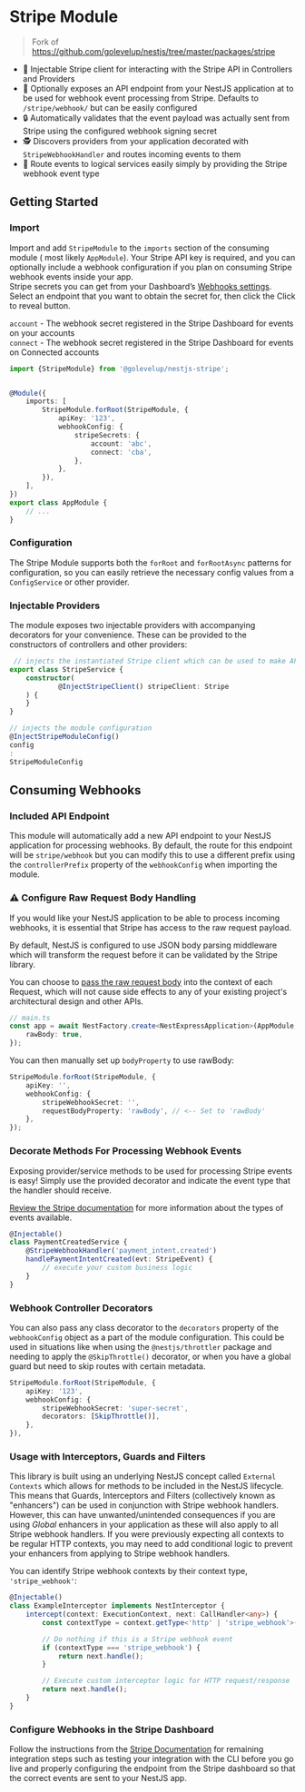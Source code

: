 # Stripe Module

> Fork of https://github.com/golevelup/nestjs/tree/master/packages/stripe

- 💉 Injectable Stripe client for interacting with the Stripe API in Controllers
  and Providers
- 🎉 Optionally exposes an API endpoint from your NestJS application at to be
  used for webhook event processing from
  Stripe. Defaults to `/stripe/webhook/` but can be easily configured
- 🔒 Automatically validates that the event payload was actually sent from Stripe
  using the configured webhook signing
  secret
- 🕵️ Discovers providers from your application decorated
  with `StripeWebhookHandler` and routes incoming events to them
- 🧭 Route events to logical services easily simply by providing the Stripe
  webhook event type

## Getting Started

### Import

Import and add `StripeModule` to the `imports` section of the consuming module (
most likely `AppModule`). Your Stripe
API key is required, and you can optionally include a webhook configuration if
you plan on consuming Stripe webhook
events inside your app.  
Stripe secrets you can get from your
Dashboard’s [Webhooks settings](https://dashboard.stripe.com/webhooks). Select
an
endpoint that you want to obtain the secret for, then click the Click to reveal
button.

`account` - The webhook secret registered in the Stripe Dashboard for events on
your accounts  
`connect` - The webhook secret registered in the Stripe Dashboard for events on
Connected accounts

```typescript
import {StripeModule} from '@golevelup/nestjs-stripe';


@Module({
    imports: [
        StripeModule.forRoot(StripeModule, {
            apiKey: '123',
            webhookConfig: {
                stripeSecrets: {
                    account: 'abc',
                    connect: 'cba',
                },
            },
        }),
    ],
})
export class AppModule {
    // ...
}
```

### Configuration

The Stripe Module supports both the `forRoot` and `forRootAsync` patterns for
configuration, so you can easily retrieve
the necessary config values from a `ConfigService` or other provider.

### Injectable Providers

The module exposes two injectable providers with accompanying decorators for
your convenience. These can be provided to
the constructors of controllers and other providers:

```typescript
 // injects the instantiated Stripe client which can be used to make API calls
export class StripeService {
    constructor(
            @InjectStripeClient() stripeClient: Stripe
    ) {
    }
}

```

```typescript
// injects the module configuration
@InjectStripeModuleConfig()
config
:
StripeModuleConfig
```

## Consuming Webhooks

### Included API Endpoint

This module will automatically add a new API endpoint to your NestJS application
for processing webhooks. By default,
the route for this endpoint will be `stripe/webhook` but you can modify this to
use a different prefix using
the `controllerPrefix` property of the `webhookConfig` when importing the
module.

### ⚠️ Configure Raw Request Body Handling

If you would like your NestJS application to be able to process incoming
webhooks, it is essential that Stripe has
access to the raw request payload.

By default, NestJS is configured to use JSON body parsing middleware which will
transform the request before it can be
validated by the Stripe library.

You can choose
to [pass the raw request body](https://docs.nestjs.com/faq/raw-body#use-with-express)
into the context of
each Request,
which will not cause side effects to any of your existing project's
architectural design and other APIs.

```typescript
// main.ts
const app = await NestFactory.create<NestExpressApplication>(AppModule, {
	rawBody: true,
});
```

You can then manually set up `bodyProperty` to use rawBody:

```typescript
StripeModule.forRoot(StripeModule, {
    apiKey: '',
    webhookConfig: {
        stripeWebhookSecret: '',
        requestBodyProperty: 'rawBody', // <-- Set to 'rawBody'
    },
});
```

### Decorate Methods For Processing Webhook Events

Exposing provider/service methods to be used for processing Stripe events is
easy! Simply use the provided decorator and
indicate the event type that the handler should receive.

[Review the Stripe documentation](https://stripe.com/docs/api/events/types) for
more information about the types of
events available.

```typescript
@Injectable()
class PaymentCreatedService {
    @StripeWebhookHandler('payment_intent.created')
    handlePaymentIntentCreated(evt: StripeEvent) {
        // execute your custom business logic
    }
}
```

### Webhook Controller Decorators

You can also pass any class decorator to the `decorators` property of
the `webhookConfig` object as a part of the module
configuration. This could be used in situations like when using
the `@nestjs/throttler` package and needing to apply
the `@SkipThrottle()` decorator, or when you have a global guard but need to
skip routes with certain metadata.

```typescript
StripeModule.forRoot(StripeModule, {
    apiKey: '123',
    webhookConfig: {
        stripeWebhookSecret: 'super-secret',
        decorators: [SkipThrottle()],
    },
}),
```

### Usage with Interceptors, Guards and Filters

This library is built using an underlying NestJS concept
called `External Contexts` which allows for methods to be
included in the NestJS lifecycle. This means that Guards, Interceptors and
Filters (collectively known as "enhancers")
can be used in conjunction with Stripe webhook handlers. However, this can have
unwanted/unintended consequences if you
are using _Global_ enhancers in your application as these will also apply to all
Stripe webhook handlers. If you were
previously expecting all contexts to be regular HTTP contexts, you may need to
add conditional logic to prevent your
enhancers from applying to Stripe webhook handlers.

You can identify Stripe webhook contexts by their context
type, `'stripe_webhook'`:

```typescript
@Injectable()
class ExampleInterceptor implements NestInterceptor {
	intercept(context: ExecutionContext, next: CallHandler<any>) {
		const contextType = context.getType<'http' | 'stripe_webhook'>();

		// Do nothing if this is a Stripe webhook event
		if (contextType === 'stripe_webhook') {
			return next.handle();
		}

		// Execute custom interceptor logic for HTTP request/response
		return next.handle();
	}
}
```

### Configure Webhooks in the Stripe Dashboard

Follow the instructions from
the [Stripe Documentation](https://stripe.com/docs/webhooks) for remaining
integration
steps such as testing your integration with the CLI before you go live and
properly configuring the endpoint from the
Stripe dashboard so that the correct events are sent to your NestJS app.
